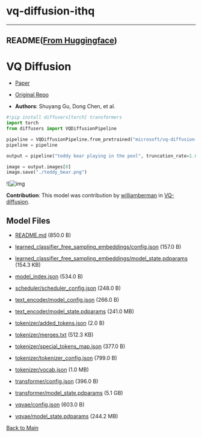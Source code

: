 
# vq-diffusion-ithq
---


## README([From Huggingface](https://huggingface.co/microsoft/vq-diffusion-ithq))


# VQ Diffusion

* [Paper](https://arxiv.org/abs/2205.16007.pdf)

* [Original Repo](https://github.com/microsoft/VQ-Diffusion)

* **Authors**: Shuyang Gu, Dong Chen, et al.


```python
#!pip install diffusers[torch] transformers
import torch
from diffusers import VQDiffusionPipeline

pipeline = VQDiffusionPipeline.from_pretrained("microsoft/vq-diffusion-ithq", dtype=paddle.float16)
pipeline = pipeline

output = pipeline("teddy bear playing in the pool", truncation_rate=1.0)

image = output.images[0]
image.save("./teddy_bear.png")
```

![![img](https://huggingface.co/datasets/patrickvonplaten/images/resolve/main/vq_diffusion_fp16.png)

**Contribution**: This model was contribution by [williamberman](https://huggingface.co/williamberman) in [VQ-diffusion](https://github.com/huggingface/diffusers/pull/658).




## Model Files

- [README.md](https://paddlenlp.bj.bcebos.com/models/community/microsoft/vq-diffusion-ithq/README.md) (850.0 B)

- [learned_classifier_free_sampling_embeddings/config.json](https://paddlenlp.bj.bcebos.com/models/community/microsoft/vq-diffusion-ithq/learned_classifier_free_sampling_embeddings/config.json) (157.0 B)

- [learned_classifier_free_sampling_embeddings/model_state.pdparams](https://paddlenlp.bj.bcebos.com/models/community/microsoft/vq-diffusion-ithq/learned_classifier_free_sampling_embeddings/model_state.pdparams) (154.3 KB)

- [model_index.json](https://paddlenlp.bj.bcebos.com/models/community/microsoft/vq-diffusion-ithq/model_index.json) (534.0 B)

- [scheduler/scheduler_config.json](https://paddlenlp.bj.bcebos.com/models/community/microsoft/vq-diffusion-ithq/scheduler/scheduler_config.json) (248.0 B)

- [text_encoder/model_config.json](https://paddlenlp.bj.bcebos.com/models/community/microsoft/vq-diffusion-ithq/text_encoder/model_config.json) (266.0 B)

- [text_encoder/model_state.pdparams](https://paddlenlp.bj.bcebos.com/models/community/microsoft/vq-diffusion-ithq/text_encoder/model_state.pdparams) (241.0 MB)

- [tokenizer/added_tokens.json](https://paddlenlp.bj.bcebos.com/models/community/microsoft/vq-diffusion-ithq/tokenizer/added_tokens.json) (2.0 B)

- [tokenizer/merges.txt](https://paddlenlp.bj.bcebos.com/models/community/microsoft/vq-diffusion-ithq/tokenizer/merges.txt) (512.3 KB)

- [tokenizer/special_tokens_map.json](https://paddlenlp.bj.bcebos.com/models/community/microsoft/vq-diffusion-ithq/tokenizer/special_tokens_map.json) (377.0 B)

- [tokenizer/tokenizer_config.json](https://paddlenlp.bj.bcebos.com/models/community/microsoft/vq-diffusion-ithq/tokenizer/tokenizer_config.json) (799.0 B)

- [tokenizer/vocab.json](https://paddlenlp.bj.bcebos.com/models/community/microsoft/vq-diffusion-ithq/tokenizer/vocab.json) (1.0 MB)

- [transformer/config.json](https://paddlenlp.bj.bcebos.com/models/community/microsoft/vq-diffusion-ithq/transformer/config.json) (396.0 B)

- [transformer/model_state.pdparams](https://paddlenlp.bj.bcebos.com/models/community/microsoft/vq-diffusion-ithq/transformer/model_state.pdparams) (5.1 GB)

- [vqvae/config.json](https://paddlenlp.bj.bcebos.com/models/community/microsoft/vq-diffusion-ithq/vqvae/config.json) (603.0 B)

- [vqvae/model_state.pdparams](https://paddlenlp.bj.bcebos.com/models/community/microsoft/vq-diffusion-ithq/vqvae/model_state.pdparams) (244.2 MB)


[Back to Main](../../)